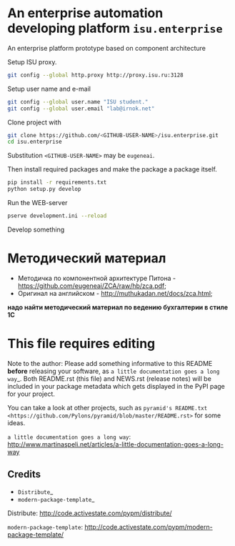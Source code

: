 # An enterprise automation developing platform `isu.enterprise`

An enterprise platform prototype based on component architecture

Setup ISU proxy.
```bash
git config --global http.proxy http://proxy.isu.ru:3128
```

Setup user name and e-mail

```bash
git config --global user.name "ISU student."
git config --global user.email "lab@irnok.net"
```

Clone project with

```bash
git clone https://github.com/<GITHUB-USER-NAME>/isu.enterprise.git
cd isu.enterprise
```

Substitution `<GITHUB-USER-NAME>` may be `eugeneai`.

Then install required packages and make the package a package itself.

```bash
pip install -r requirements.txt
python setup.py develop
```

Run the WEB-server

```bash
pserve development.ini --reload
```

Develop something



# Методический материал

  * Методичка по компонентной архитектуре Питона - https://github.com/eugeneai/ZCA/raw/hb/zca.pdf;
  * Оригинал на английском - http://muthukadan.net/docs/zca.html;

**надо найти методический материал по ведению бухгалтерии в стиле 1С**

# This file requires editing

Note to the author: Please add something informative to this README **before**
releasing your software, as `a little documentation goes a long way`_.  Both
README.rst (this file) and NEWS.rst (release notes) will be included in your
package metadata which gets displayed in the PyPI page for your project.

You can take a look at other projects, such as `pyramid's README.txt
<https://github.com/Pylons/pyramid/blob/master/README.rst>` for some ideas.

`a little documentation goes a long way`: http://www.martinaspeli.net/articles/a-little-documentation-goes-a-long-way

Credits
-------

- `Distribute`_
- `modern-package-template`_

Distribute: http://code.activestate.com/pypm/distribute/

`modern-package-template`: http://code.activestate.com/pypm/modern-package-template/
